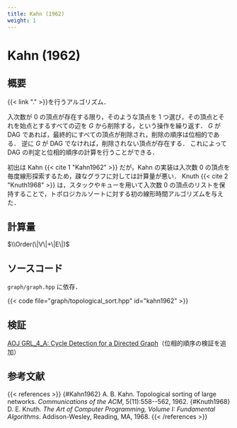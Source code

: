 ```yaml
---
title: Kahn (1962)
weight: 1
---
```


# Kahn (1962)
## 概要
{{< link "." >}}を行うアルゴリズム．

入次数が 0 の頂点が存在する限り，そのような頂点を 1 つ選び，その頂点とそれを始点とするすべての辺を $G$ から削除する，という操作を繰り返す．
$G$ が DAG であれば，最終的にすべての頂点が削除され，削除の順序は位相的である．
逆に $G$ が DAG でなければ，削除されない頂点が存在する．
これによって DAG の判定と位相的順序の計算を行うことができる．

初出は Kahn&nbsp;{{< cite 1 "Kahn1962" >}} だが，Kahn の実装は入次数 0 の頂点を毎度線形探索するため，疎なグラフに対しては計算量が悪い．
Knuth&nbsp;{{< cite 2 "Knuth1968" >}} は，スタックやキューを用いて入次数 0 の頂点のリストを保持することで，トポロジカルソートに対する初の線形時間アルゴリズムを与えた．

## 計算量
$\\Order(\|V\|+\|E\|)$

## ソースコード
`graph/graph.hpp` に依存．

{{< code file="graph/topological_sort.hpp" id="kahn1962" >}}

## 検証
[AOJ GRL_4_A: Cycle Detection for a Directed Graph](http://judge.u-aizu.ac.jp/onlinejudge/description.jsp?id=GRL_4_A)（位相的順序の検証を追加）

## 参考文献
{{< references >}}
{#Kahn1962} A. B. Kahn. Topological sorting of large networks. *Communications of the ACM*, 5(11):558--562, 1962.
{#Knuth1968} D. E. Knuth. *The Art of Computer Programming, Volume I: Fundamental Algorithms*. Addison-Wesley, Reading, MA, 1968.
{{< /references >}}
